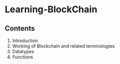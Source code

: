 # Learning-BlockChain

## Contents
1. Introduction
2. Working of Blockchain and related terminologies
3. Datatypes
4. Functions
